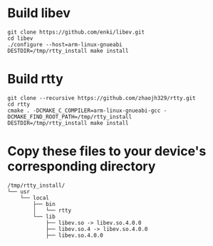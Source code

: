 # Build libev

    git clone https://github.com/enki/libev.git
    cd libev
    ./configure --host=arm-linux-gnueabi
    DESTDIR=/tmp/rtty_install make install

# Build rtty

    git clone --recursive https://github.com/zhaojh329/rtty.git
    cd rtty
    cmake . -DCMAKE_C_COMPILER=arm-linux-gnueabi-gcc -DCMAKE_FIND_ROOT_PATH=/tmp/rtty_install
    DESTDIR=/tmp/rtty_install make install

# Copy these files to your device's corresponding directory

    /tmp/rtty_install/
    └── usr
        └── local
            ├── bin
            │   └── rtty
            └── lib
                ├── libev.so -> libev.so.4.0.0
                ├── libev.so.4 -> libev.so.4.0.0
                ├── libev.so.4.0.0
